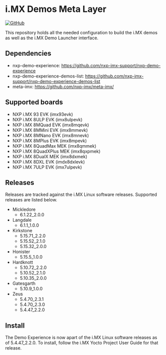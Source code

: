 # i.MX Demos Meta Layer

[![GitHub](https://img.shields.io/github/license/nxp-imx-support/meta-nxp-demo-experience)](./LICENSE)

This repository holds all the needed configuration to build the i.MX demos as well as the i.MX Demo Launcher interface.

## Dependencies

* nxp-demo-experience: https://github.com/nxp-imx-support/nxp-demo-experience
* nxp-demo-experience-demos-list: https://github.com/nxp-imx-support/nxp-demo-experience-demos-list
* meta-imx: https://github.com/nxp-imx/meta-imx/

## Supported boards

* NXP i.MX 93 EVK (imx93evk)
* NXP i.MX 8ULP EVK (imx8ulpevk)
* NXP i.MX 8MQuad EVK (imx8mqevk)
* NXP i.MX 8MMini EVK (imx8mmevk)
* NXP i.MX 8MNano EVK (imx8mnevk)
* NXP i.MX 8MPlus EVK (imx8mpevk)
* NXP i.MX 8QuadMax MEK (imx8qmmek)
* NXP i.MX 8QuadXPlus MEK (imx8qxpmek)
* NXP i.MX 8DualX MEK (imx8dxmek)
* NXP i.MX 8DXL EVK (imdx8dxlevk)
* NXP i.MX 7ULP EVK (imx7ulpevk)
  
## Releases

Releases are tracked against the i.MX Linux software releases. Supported releases are listed below.

* Mickledore
  * 6.1.22_2.0.0
* Langdale
  * 6.1.1_1.0.0
* Kirkstone
  * 5.15.71_2.2.0
  * 5.15.52_2.1.0
  * 5.15.32_2.0.0
* Honister
  * 5.15.5_1.0.0
* Hardknott
  * 5.10.72_2.2.0
  * 5.10.52_2.1.0
  * 5.10.35_2.0.0
* Gatesgarth
  * 5.10.9_1.0.0
* Zeus
  * 5.4.70_2.3.1
  * 5.4.70_2.3.0
  * 5.4.47_2.2.0

## Install

The Demo Experience is now apart of the i.MX Linux software releases as of 5.4.47_2.2.0. To install, follow the i.MX Yocto Project User Guide for that release.
